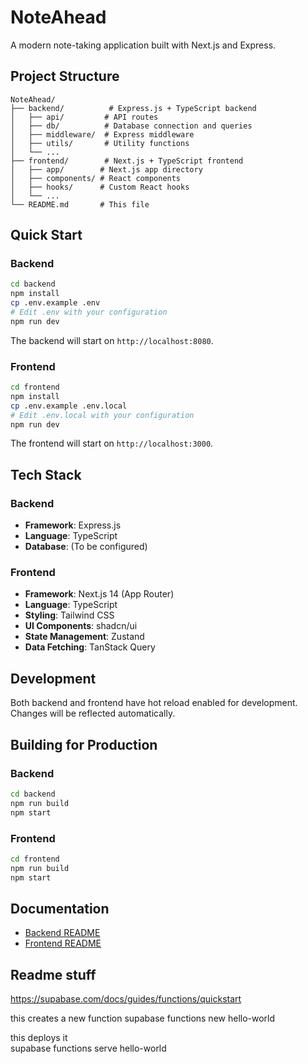 # NoteAhead

A modern note-taking application built with Next.js and Express.

## Project Structure

```
NoteAhead/
├── backend/          # Express.js + TypeScript backend
│   ├── api/         # API routes
│   ├── db/          # Database connection and queries
│   ├── middleware/  # Express middleware
│   ├── utils/       # Utility functions
│   └── ...
├── frontend/        # Next.js + TypeScript frontend
│   ├── app/        # Next.js app directory
│   ├── components/ # React components
│   ├── hooks/      # Custom React hooks
│   └── ...
└── README.md       # This file
```

## Quick Start

### Backend

```bash
cd backend
npm install
cp .env.example .env
# Edit .env with your configuration
npm run dev
```

The backend will start on `http://localhost:8080`.

### Frontend

```bash
cd frontend
npm install
cp .env.example .env.local
# Edit .env.local with your configuration
npm run dev
```

The frontend will start on `http://localhost:3000`.

## Tech Stack

### Backend
- **Framework**: Express.js
- **Language**: TypeScript
- **Database**: (To be configured)

### Frontend
- **Framework**: Next.js 14 (App Router)
- **Language**: TypeScript
- **Styling**: Tailwind CSS
- **UI Components**: shadcn/ui
- **State Management**: Zustand
- **Data Fetching**: TanStack Query

## Development

Both backend and frontend have hot reload enabled for development. Changes will be reflected automatically.

## Building for Production

### Backend
```bash
cd backend
npm run build
npm start
```

### Frontend
```bash
cd frontend
npm run build
npm start
```

## Documentation

- [Backend README](./backend/README.md)
- [Frontend README](./frontend/README.md)


## Readme stuff
https://supabase.com/docs/guides/functions/quickstart

this creates a new function
supabase functions new hello-world

this deploys it     
supabase functions serve hello-world



